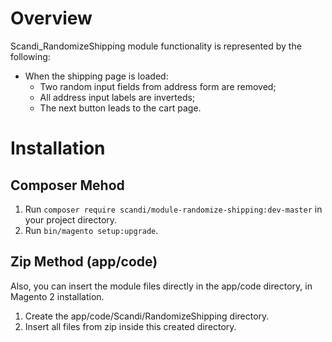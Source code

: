 # Overview
Scandi_RandomizeShipping module functionality is represented by the following:
 - When the shipping page is loaded:
    - Two random input fields from address form are removed;
    - All address input labels are inverteds;
    - The next button leads to the cart page.

# Installation
## Composer Mehod
1. Run `composer require scandi/module-randomize-shipping:dev-master` in your project directory.
2. Run `bin/magento setup:upgrade`.

## Zip Method (app/code) 
Also, you can insert the module files directly in the app/code directory, in Magento 2 installation.
1. Create the app/code/Scandi/RandomizeShipping directory.
2. Insert all files from zip inside this created directory.
